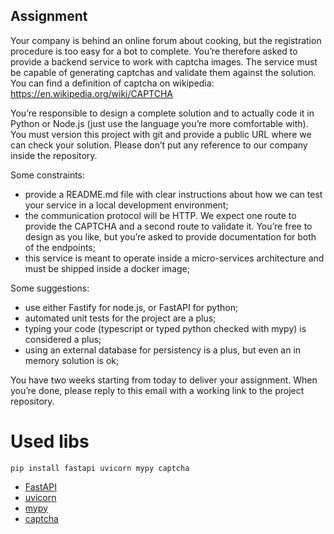 

## Assignment

Your company is behind an online forum about cooking, but the registration procedure is too easy for a bot to complete. You’re therefore asked to provide a backend service to work with captcha images. The service must be capable of generating captchas and validate them against the solution. You can find a definition of captcha on wikipedia: https://en.wikipedia.org/wiki/CAPTCHA

You’re responsible to design a complete solution and to actually code it in Python or Node.js (just use the language you’re more comfortable with). You must version this project with git and provide a public URL where we can check your solution. Please don’t put any reference to our company inside the repository.

Some constraints:
* provide a README.md file with clear instructions about how we can test your service in a local development environment;
* the communication protocol will be HTTP. We expect one route to provide the CAPTCHA and a second route to validate it. You’re free to design as you like, but you’re asked to provide documentation for both of the endpoints;
* this service is meant to operate inside a micro-services architecture and must be shipped inside a docker image;

Some suggestions:
* use either Fastify for node.js, or FastAPI for python;
* automated unit tests for the project are a plus;
* typing your code (typescript or typed python checked with mypy) is considered a plus;
* using an external database for persistency is a plus, but even an in memory solution is ok;

You have two weeks starting from today to deliver your assignment. When you’re done, please reply to this email with a working link to the project repository.

# Used libs
```
pip install fastapi uvicorn mypy captcha
```
* [FastAPI](https://fastapi.tiangolo.com/)
* [uvicorn](https://www.uvicorn.org/)
* [mypy](https://pypi.org/project/mypy/)
* [captcha](https://pypi.org/project/captcha/)


